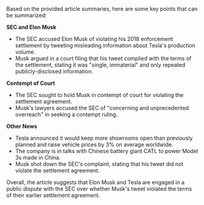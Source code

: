 Based on the provided article summaries, here are some key points that can be summarized:

**SEC and Elon Musk**

* The SEC accused Elon Musk of violating his 2018 enforcement settlement by tweeting misleading information about Tesla's production volume.
* Musk argued in a court filing that his tweet complied with the terms of the settlement, stating it was "single, immaterial" and only repeated publicly-disclosed information.

**Contempt of Court**

* The SEC sought to hold Musk in contempt of court for violating the settlement agreement.
* Musk's lawyers accused the SEC of "concerning and unprecedented overreach" in seeking a contempt ruling.

**Other News**

* Tesla announced it would keep more showrooms open than previously planned and raise vehicle prices by 3% on average worldwide.
* The company is in talks with Chinese battery giant CATL to power Model 3s made in China.
* Musk shot down the SEC's complaint, stating that his tweet did not violate the settlement agreement.

Overall, the article suggests that Elon Musk and Tesla are engaged in a public dispute with the SEC over whether Musk's tweet violated the terms of their earlier settlement agreement.